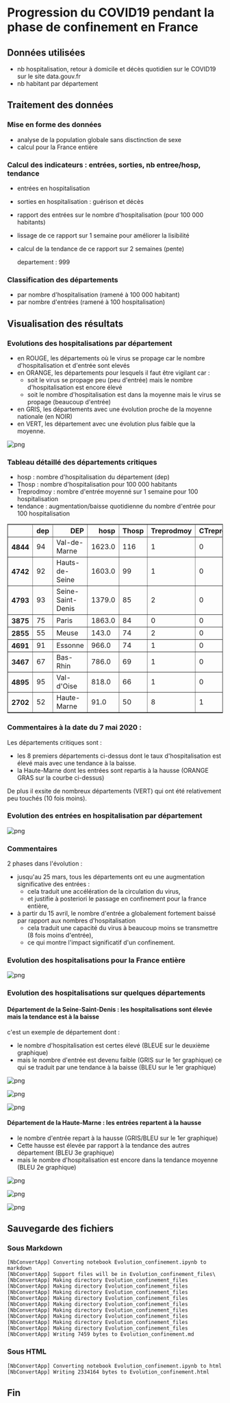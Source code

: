 
# Progression du COVID19 pendant la phase de confinement en France

## Données utilisées
- nb hospitalisation, retour à domicile et décès quotidien sur le COVID19 sur le site data.gouv.fr
- nb habitant par département

## Traitement des données

### Mise en forme des données
- analyse de la population globale sans disctinction de sexe
- calcul pour la France entière

### Calcul des indicateurs : entrées, sorties, nb entree/hosp, tendance
- entrées en hospitalisation
- sorties en hospitalisation : guérison et décès
- rapport des entrées sur le nombre d'hospitalisation (pour 100 000 habitants)
- lissage de ce rapport sur 1 semaine pour améliorer la lisibilité
- calcul de la tendance de ce rapport sur 2 semaines (pente)

     departement :  999

### Classification des départements
- par nombre d'hospitalisation (ramené à 100 000 habitant)
- par nombre d'entrées (ramené à 100 hospitalisation)

## Visualisation des résultats

###  Evolutions des hospitalisations par département
- en ROUGE, les départements où le virus se propage car le nombre d'hospitalisation et d'entrée sont elevés 
- en ORANGE, les départements pour lesquels il faut être vigilant car :
     - soit le virus se propage peu (peu d'entrée) mais le nombre d'hospitalisation est encore élevé
     - soit le nombre d'hospitalisation est dans la moyenne mais le virus se propage (beaucoup d'entrée)
 - en GRIS, les départements avec une évolution proche de la moyenne nationale (en NOIR)
 - en VERT, les département avec une évolution plus faible que la moyenne.


![png](Evolution_confinement_files/Evolution_confinement_12_0.png)


### Tableau détaillé des départements critiques
- hosp : nombre d'hospitalisation du département (dep)
- Thosp : nombre d'hospitalisation pour 100 000 habitants
- Treprodmoy : nombre d'entrée moyenné sur 1 semaine pour 100 hospitalisation
- tendance  : augmentation/baisse quotidienne du nombre d'entrée pour 100 hospitalisation




<div>
<style scoped>
    .dataframe tbody tr th:only-of-type {
        vertical-align: middle;
    }

    .dataframe tbody tr th {
        vertical-align: top;
    }

    .dataframe thead th {
        text-align: right;
    }
</style>
<table border="1" class="dataframe">
  <thead>
    <tr style="text-align: right;">
      <th></th>
      <th>dep</th>
      <th>DEP</th>
      <th>hosp</th>
      <th>Thosp</th>
      <th>Treprodmoy</th>
      <th>CTreprod</th>
      <th>tendance</th>
    </tr>
  </thead>
  <tbody>
    <tr>
      <th>4844</th>
      <td>94</td>
      <td>Val-de-Marne</td>
      <td>1623.0</td>
      <td>116</td>
      <td>1</td>
      <td>0</td>
      <td>0</td>
    </tr>
    <tr>
      <th>4742</th>
      <td>92</td>
      <td>Hauts-de-Seine</td>
      <td>1603.0</td>
      <td>99</td>
      <td>1</td>
      <td>0</td>
      <td>-6</td>
    </tr>
    <tr>
      <th>4793</th>
      <td>93</td>
      <td>Seine-Saint-Denis</td>
      <td>1379.0</td>
      <td>85</td>
      <td>2</td>
      <td>0</td>
      <td>1</td>
    </tr>
    <tr>
      <th>3875</th>
      <td>75</td>
      <td>Paris</td>
      <td>1863.0</td>
      <td>84</td>
      <td>0</td>
      <td>0</td>
      <td>-3</td>
    </tr>
    <tr>
      <th>2855</th>
      <td>55</td>
      <td>Meuse</td>
      <td>143.0</td>
      <td>74</td>
      <td>2</td>
      <td>0</td>
      <td>0</td>
    </tr>
    <tr>
      <th>4691</th>
      <td>91</td>
      <td>Essonne</td>
      <td>966.0</td>
      <td>74</td>
      <td>1</td>
      <td>0</td>
      <td>-8</td>
    </tr>
    <tr>
      <th>3467</th>
      <td>67</td>
      <td>Bas-Rhin</td>
      <td>786.0</td>
      <td>69</td>
      <td>1</td>
      <td>0</td>
      <td>0</td>
    </tr>
    <tr>
      <th>4895</th>
      <td>95</td>
      <td>Val-d'Oise</td>
      <td>818.0</td>
      <td>66</td>
      <td>1</td>
      <td>0</td>
      <td>-5</td>
    </tr>
    <tr>
      <th>2702</th>
      <td>52</td>
      <td>Haute-Marne</td>
      <td>91.0</td>
      <td>50</td>
      <td>8</td>
      <td>1</td>
      <td>16</td>
    </tr>
  </tbody>
</table>
</div>



### Commentaires à la date du 7 mai 2020 :

Les départements critiques sont :
- les 8 premiers départements ci-dessus dont le taux d'hospitalisation est élevé mais avec une tendance à la baisse.
- la Haute-Marne dont les entrées sont repartis à la hausse (ORANGE GRAS sur la courbe ci-dessus)

De plus il exsite de nombreux départements (VERT) qui ont été relativement peu touchés (10 fois moins).

### Evolution des entrées en hospitalisation par département


![png](Evolution_confinement_files/Evolution_confinement_18_0.png)


### Commentaires
2 phases dans l'évolution :
- jusqu'au 25 mars, tous les départements ont eu une augmentation significative des entrées :
    - cela traduit une accélération de la circulation du virus,
    - et justifie à posteriori le passage en confinement pour la france entière,
- à partir du 15 avril, le nombre d'entrée a globalement fortement baissé par rapport aux nombres d'hospitalisation
    - cela traduit une capacité du virus à beaucoup moins se transmettre (8 fois moins d'entrée),
    - ce qui montre l'impact significatif d'un confinement.

### Evolution des hospitalisations pour la France entière


![png](Evolution_confinement_files/Evolution_confinement_21_0.png)


### Evolution des hospitalisations sur quelques départements

#### Département de la Seine-Saint-Denis : les hospitalisations sont élevée mais la tendance est à la baisse
c'est un exemple de département dont :
- le nombre d'hospitalisation est certes élevé (BLEUE sur le deuxième graphique)
- mais le nombre d'entrée est devenu faible (GRIS sur le 1er graphique) ce qui se traduit par une tendance à la baisse (BLEU sur le 1er graphique)


![png](Evolution_confinement_files/Evolution_confinement_25_0.png)



![png](Evolution_confinement_files/Evolution_confinement_25_1.png)



![png](Evolution_confinement_files/Evolution_confinement_25_2.png)


#### Département de la Haute-Marne : les entrées repartent à la hausse
- le nombre d'entrée repart à la hausse (GRIS/BLEU sur le 1er graphique)
- Cette hausse est élevée par rapport à la tendance des autres département (BLEU 3e graphique)
- mais le nombre d'hospitalisation est encore dans la tendance moyenne (BLEU 2e graphique)


![png](Evolution_confinement_files/Evolution_confinement_27_0.png)



![png](Evolution_confinement_files/Evolution_confinement_27_1.png)



![png](Evolution_confinement_files/Evolution_confinement_27_2.png)


## Sauvegarde des fichiers

### Sous Markdown

    [NbConvertApp] Converting notebook Evolution_confinement.ipynb to markdown
    [NbConvertApp] Support files will be in Evolution_confinement_files\
    [NbConvertApp] Making directory Evolution_confinement_files
    [NbConvertApp] Making directory Evolution_confinement_files
    [NbConvertApp] Making directory Evolution_confinement_files
    [NbConvertApp] Making directory Evolution_confinement_files
    [NbConvertApp] Making directory Evolution_confinement_files
    [NbConvertApp] Making directory Evolution_confinement_files
    [NbConvertApp] Making directory Evolution_confinement_files
    [NbConvertApp] Making directory Evolution_confinement_files
    [NbConvertApp] Making directory Evolution_confinement_files
    [NbConvertApp] Writing 7459 bytes to Evolution_confinement.md
    

### Sous HTML

    [NbConvertApp] Converting notebook Evolution_confinement.ipynb to html
    [NbConvertApp] Writing 2334164 bytes to Evolution_confinement.html
    

## Fin
